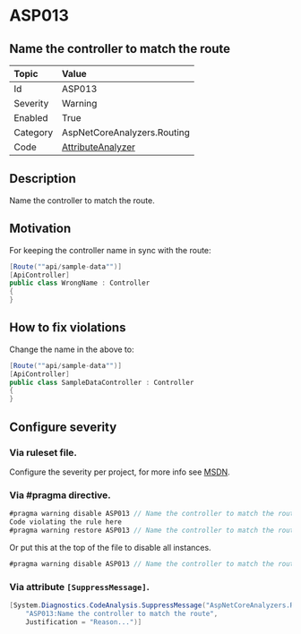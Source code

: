 # ASP013
## Name the controller to match the route

| Topic    | Value
| :--      | :--
| Id       | ASP013
| Severity | Warning
| Enabled  | True
| Category | AspNetCoreAnalyzers.Routing
| Code     | [AttributeAnalyzer](https://github.com/DotNetAnalyzers/AspNetCoreAnalyzers/blob/master/AspNetCoreAnalyzers/Analyzers/AttributeAnalyzer.cs)

## Description

Name the controller to match the route.

## Motivation

For keeping the controller name in sync with the route:

```cs
[Route(""api/sample-data"")]
[ApiController]
public class WrongName : Controller
{
}
```

## How to fix violations

Change the name in the above to:

```cs
[Route(""api/sample-data"")]
[ApiController]
public class SampleDataController : Controller
{
}
```

<!-- start generated config severity -->
## Configure severity

### Via ruleset file.

Configure the severity per project, for more info see [MSDN](https://msdn.microsoft.com/en-us/library/dd264949.aspx).

### Via #pragma directive.
```C#
#pragma warning disable ASP013 // Name the controller to match the route
Code violating the rule here
#pragma warning restore ASP013 // Name the controller to match the route
```

Or put this at the top of the file to disable all instances.
```C#
#pragma warning disable ASP013 // Name the controller to match the route
```

### Via attribute `[SuppressMessage]`.

```C#
[System.Diagnostics.CodeAnalysis.SuppressMessage("AspNetCoreAnalyzers.Routing", 
    "ASP013:Name the controller to match the route", 
    Justification = "Reason...")]
```
<!-- end generated config severity -->
